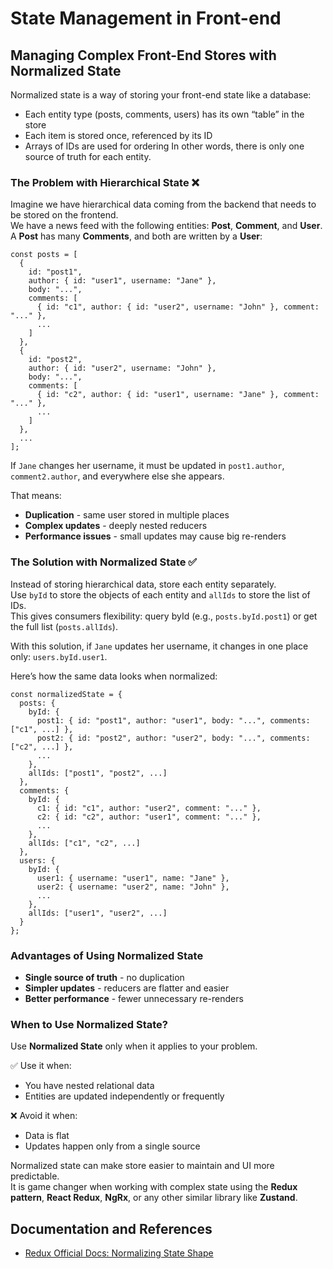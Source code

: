 # State Management in Front-end

## Managing Complex Front-End Stores with Normalized State
Normalized state is a way of storing your front-end state like a database:
- Each entity type (posts, comments, users) has its own “table” in the store
- Each item is stored once, referenced by its ID
- Arrays of IDs are used for ordering
  In other words, there is only one source of truth for each entity.

### The Problem with Hierarchical State ❌
Imagine we have hierarchical data coming from the backend that needs to be stored on the frontend.  
We have a news feed with the following entities: **Post**, **Comment**, and **User**.  
A **Post** has many **Comments**, and both are written by a **User**:

```
const posts = [
  {
    id: "post1",
    author: { id: "user1", username: "Jane" },
    body: "...",
    comments: [
      { id: "c1", author: { id: "user2", username: "John" }, comment: "..." },
      ...
    ]
  },
  {
    id: "post2",
    author: { id: "user2", username: "John" },
    body: "...",
    comments: [
      { id: "c2", author: { id: "user1", username: "Jane" }, comment: "..." },
      ...
    ]
  },
  ...
];
```

If `Jane` changes her username, it must be updated in `post1.author`, `comment2.author`, and everywhere else she appears.

That means:
- **Duplication** - same user stored in multiple places
- **Complex updates** - deeply nested reducers
- **Performance issues** - small updates may cause big re-renders

### The Solution with Normalized State ✅
Instead of storing hierarchical data, store each entity separately.  
Use `byId` to store the objects of each entity and `allIds` to store the list of IDs.  
This gives consumers flexibility: query byId (e.g., `posts.byId.post1`) or get the full list (`posts.allIds`).

With this solution, if `Jane` updates her username, it changes in one place only: `users.byId.user1`.

Here’s how the same data looks when normalized:

```
const normalizedState = {
  posts: {
    byId: {
      post1: { id: "post1", author: "user1", body: "...", comments: ["c1", ...] },
      post2: { id: "post2", author: "user2", body: "...", comments: ["c2", ...] },
      ...
    },
    allIds: ["post1", "post2", ...]
  },
  comments: {
    byId: {
      c1: { id: "c1", author: "user2", comment: "..." },
      c2: { id: "c2", author: "user1", comment: "..." },
      ...
    },
    allIds: ["c1", "c2", ...]
  },
  users: {
    byId: {
      user1: { username: "user1", name: "Jane" },
      user2: { username: "user2", name: "John" },
      ...
    },
    allIds: ["user1", "user2", ...]
  }
};
```

### Advantages of Using Normalized State
- **Single source of truth** - no duplication
- **Simpler updates** - reducers are flatter and easier
- **Better performance** - fewer unnecessary re-renders

### When to Use Normalized State?
Use **Normalized State** only when it applies to your problem.

✅ Use it when:
- You have nested relational data  
- Entities are updated independently or frequently

❌ Avoid it when:
- Data is flat  
- Updates happen only from a single source

Normalized state can make store easier to maintain and UI more predictable.  
It is game changer when working with complex state using the **Redux pattern**, **React Redux**, **NgRx**, or any other similar library like **Zustand**.


## Documentation and References
- [Redux Official Docs: Normalizing State Shape](https://redux.js.org/usage/structuring-reducers/normalizing-state-shape)